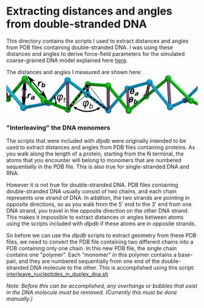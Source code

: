Extracting distances and angles from double-stranded DNA
=======
This directory contains the scripts I used to extract distances and angles
from PDB files containing double-stranded DNA.
I was using these distances and angles to derive force-field parameters
for the simulated coarse-grained DNA model explained here
[here](https://github.com/jewettaij/moltemplate/tree/master/examples/coarse_grained/DNA_models/dsDNA_only/2strands/3bp_2particles/simple_dna_example).

The distances and angles I measured are shown here:
![distances_and_angles_from_DNA](./statistics_keeping_every_3rd_base_pair/dsDNA_3to1_C3p.png)

### "Interleaving" the DNA monomers

The scripts that were included with *dlpdb* were originally intended to be
used to extract distances and angles from PDB files containing proteins.
As you walk along the length of a protein, starting from the N terminal,
the atoms that you encounter will belong to monomers that are numbered
sequentially in the PDB file. This is also true for single-stranded DNA and RNA.

However it is not true for double-stranded DNA.
PDB files containing double-stranded DNA usually consist of two chains,
and each chain represents one strand of DNA.
In addition, the two strands are pointing in opposite directions,
so as you walk from the 5' end to the 3' end from one DNA strand,
you travel in the opposite direction on the other DNA strand.
This makes it impossible to extract distances or angles between atoms
using the scripts included with *dlpdb* if these atoms are in opposite strands.

So before we can use the *dlpdb* scripts to extract geometry from these
PDB files, we need to convert the PDB file containing two different chains
into a PDB containing only one chain.  In this new PDB file, the single chain
contains one "polymer".  Each "monomer" in this polymer contains a base-pair,
and they are numbered sequentially from one end of the double-stranded DNA
molecule to the other.  This is accomplished using this script:
[interleave_nucleotides_in_duplex_dna.sh](interleave_nucleotides_in_duplex_dna.sh)

*Note: Before this can be accomplished, any overhangs or bubbles that exist in
the DNA molecule must be removed.  (Currently this must be done manually.)*

